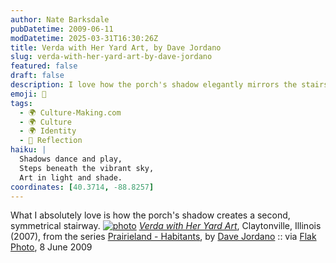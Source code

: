```yaml
---
author: Nate Barksdale
pubDatetime: 2009-06-11
modDatetime: 2025-03-31T16:30:26Z
title: Verda with Her Yard Art, by Dave Jordano
slug: verda-with-her-yard-art-by-dave-jordano
featured: false
draft: false
description: I love how the porch's shadow elegantly mirrors the stairs below it.
emoji: 🏡
tags:
  - 🌍 Culture-Making.com
  - 🌍 Culture
  - 🌍 Identity
  - 🌅 Reflection
haiku: |
  Shadows dance and play,  
  Steps beneath the vibrant sky,  
  Art in light and shade.
coordinates: [40.3714, -88.8257]
---
```


What I absolutely love is how the porch's shadow creates a second, symmetrical stairway. [![photo](http://culture-making.com/media/1244084340.jpg)](http://flak-photo.my-expressions.com/archives/6333_1646490288/330606)
[_Verda with Her Yard Art_](https://www.google.com/search?q=%22_Verda%20with%20Her%20Yard%20Art_%22%20flak-photo.my-expressions.com), Claytonville, Illinois (2007), from the series [Prairieland - Habitants](https://www.google.com/search?q=%22Prairieland%20-%20Habitants%22%20davejordanophotography.com), by [Dave Jordano](https://www.google.com/search?q=%22Dave%20Jordano%22%20davejordanophotography.com) :: via [Flak Photo](https://www.google.com/search?q=%22Flak%20Photo%22%20flak-photo.my-expressions.com), 8 June 2009
